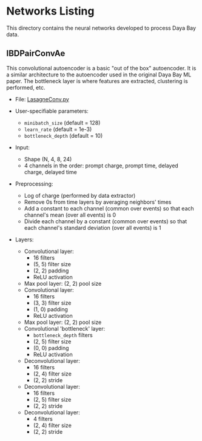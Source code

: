Networks Listing
============

This directory contains the neural networks developed to process Daya Bay data.

IBDPairConvAe
-----------

This convolutional autoencoder is a basic "out of the box" autoencoder. It is
a similar architecture to the autoencoder used in the original Daya Bay ML
paper. The bottleneck layer is where features are extracted, clustering is
performed, etc. 

 - File:
[LasagneConv.py](https://github.com/NERSC/dayabay-learn/blob/master/networks/LasagneConv.py)

 - User-specifiable parameters:
    - `minibatch_size` (default = 128)
    - `learn_rate` (default = 1e-3)
    - `bottleneck_depth` (default = 10)
 - Input:
    - Shape (N, 4, 8, 24)
    - 4 channels in the order: prompt charge, prompt time, delayed charge,
      delayed time
 - Preprocessing:
    - Log of charge (performed by data extractor)
    - Remove 0s from time layers by averaging neighbors' times
    - Add a constant to each channel (common over events) so that each channel's
      mean (over all events) is 0
    - Divide each channel by a constant (common over events) so that each
      channel's standard deviation (over all events) is 1
 - Layers:
    - Convolutional layer:
        - 16 filters
        - (5, 5) filter size
        - (2, 2) padding
        - ReLU activation
    - Max pool layer: (2, 2) pool size
    - Convolutional layer:
        - 16 filters
        - (3, 3) filter size
        - (1, 0) padding
        - ReLU activation
    - Max pool layer: (2, 2) pool size
    - Convolutional 'bottleneck' layer:
        - `bottleneck_depth` filters
        - (2, 5) filter size
        - (0, 0) padding
        - ReLU activation
    - Deconvolutional layer:
        - 16 filters
        - (2, 4) filter size
        - (2, 2) stride
    - Deconvolutional layer:
        - 16 filters
        - (2, 5) filter size
        - (2, 2) stride
    - Deconvolutional layer:
        - 4 filters
        - (2, 4) filter size
        - (2, 2) stride
